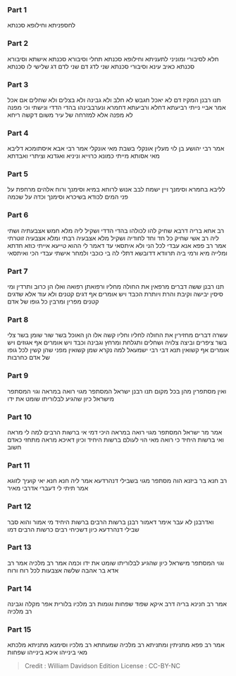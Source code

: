 
### Part 1
לחספניתא וחילופא סכנתא

### Part 2
חלא לסיבורי ומוניני לתעניתא וחילופא סכנתא תחלי וסיבורא סכנתא אישתא וסיבורא סכנתא כאיב עינא וסיבורי סכנתא שני לדג דם שני לדם דג שלישי לו סכנתא

### Part 3
תנו רבנן המקיז דם לא יאכל חגבש לא חלב ולא גבינה ולא בצלים ולא שחלים אם אכל אמר אביי נייתי רביעתא דחלא ורביעתא דחמרא ונערבבינהו בהדי הדדי ונישתי וכי מפנה לא מפנה אלא למזרחה של עיר משום דקשה ריחא

### Part 4
אמר רבי יהושע בן לוי מעלין אונקלי בשבת מאי אונקלי אמר רבי אבא איסתומכא דליבא מאי אסותא מייתי כמונא כרוייא וניניא ואגדנא וציתרי ואבדתא

### Part 5
לליבא בחמרא וסימנך ויין ישמח לבב אנוש לרוחא במיא וסימנך ורוח אלהים מרחפת על פני המים לכודא בשיכרא וסימנך וכדה על שכמה

### Part 6
רב אחא בריה דרבא שחיק להו לכולהו בהדי הדדי ושקיל ליה מלא חמש אצבעתיה ושתי ליה רב אשי שחיק כל חד וחד לחודיה ושקיל מלא אצבעיה רבתי ומלא אצבעיה זוטרתי אמר רב פפא אנא עבדי לכל הני ולא איתסאי עד דאמר לי ההוא טייעא אייתי כוזא חדתא ומלייה מיא ורמי ביה תרוודא דדובשא דתלי לה בי כוכבי ולמחר אישתי עבדי הכי ואיתסאי

### Part 7
תנו רבנן ששה דברים מרפאין את החולה מחליו ורפואתן רפואה ואלו הן כרוב ותרדין ומי סיסין יבישה וקיבת והרת ויותרת הכבד ויש אומרים אף דגים קטנים ולא עוד אלא שדגים קטנים מפרין ומרבין כל גופו של אדם

### Part 8
עשרה דברים מחזירין את החולה לחליו וחליו קשה אלו הן האוכל בשר שור שומן בשר צלי בשר ציפרים וביצה צלויה ושחלים ותגלחת ומרחץ וגבינה וכבד ויש אומרים אף אגוזים ויש אומרים אף קשואין תנא דבי רבי ישמעאל למה נקרא שמן קשואין מפני שהן קשין לכל גופו של אדם כחרבות

### Part 9
ואין מסתפרין מהן בכל מקום תנו רבנן ישראל המסתפר מגוי רואה במראה וגוי המסתפר מישראל כיון שהגיע לבלוריתו שומט את ידו

### Part 10
אמר מר ישראל המסתפר מגוי רואה במראה היכי דמי אי ברשות הרבים למה לי מראה ואי ברשות היחיד כי רואה מאי הוי לעולם ברשות היחיד וכיון דאיכא מראה מתחזי כאדם חשוב

### Part 11
רב חנא בר ביזנא הוה מסתפר מגוי בשבילי דנהרדעא אמר ליה חנא חנא יאי קועיך לזוגא אמר תיתי לי דעברי אדרבי מאיר

### Part 12
ואדרבנן לא עבר אימר דאמור רבנן ברשות הרבים ברשות היחיד מי אמור והוא סבר שבילי דנהרדעא כיון דשכיחי רבים כרשות הרבים דמו

### Part 13
וגוי המסתפר מישראל כיון שהגיע לבלוריתו שומט את ידו וכמה אמר רב מלכיה אמר רב אדא בר אהבה שלשה אצבעות לכל רוח ורוח

### Part 14
אמר רב חנינא בריה דרב איקא שפוד שפחות וגומות רב מלכיו בלורית אפר מקלה וגבינה רב מלכיה

### Part 15
אמר רב פפא מתניתין ומתניתא רב מלכיה שמעתתא רב מלכיו וסימנא מתניתא מלכתא מאי בינייהו איכא בינייהו שפחות

>Credit : William Davidson Edition
>License : CC-BY-NC
